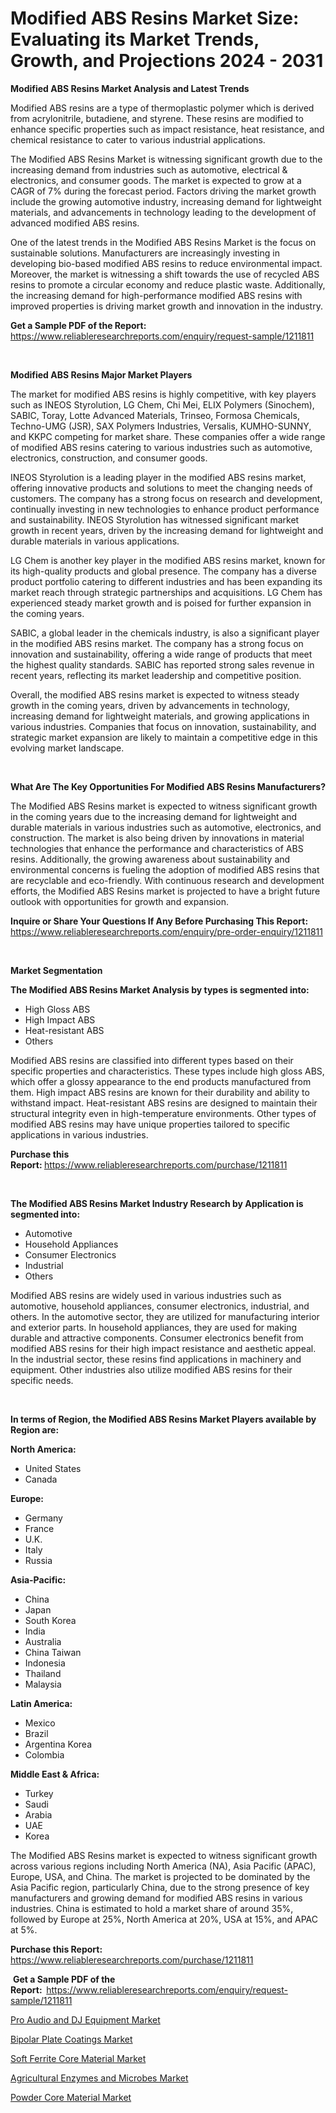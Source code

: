 <p><h1>Modified ABS Resins Market Size: Evaluating its Market Trends, Growth, and Projections 2024 - 2031</h1></p><p><strong>Modified ABS Resins Market Analysis and Latest Trends</strong></p>
<p><p>Modified ABS resins are a type of thermoplastic polymer which is derived from acrylonitrile, butadiene, and styrene. These resins are modified to enhance specific properties such as impact resistance, heat resistance, and chemical resistance to cater to various industrial applications.</p><p>The Modified ABS Resins Market is witnessing significant growth due to the increasing demand from industries such as automotive, electrical & electronics, and consumer goods. The market is expected to grow at a CAGR of 7% during the forecast period. Factors driving the market growth include the growing automotive industry, increasing demand for lightweight materials, and advancements in technology leading to the development of advanced modified ABS resins.</p><p>One of the latest trends in the Modified ABS Resins Market is the focus on sustainable solutions. Manufacturers are increasingly investing in developing bio-based modified ABS resins to reduce environmental impact. Moreover, the market is witnessing a shift towards the use of recycled ABS resins to promote a circular economy and reduce plastic waste. Additionally, the increasing demand for high-performance modified ABS resins with improved properties is driving market growth and innovation in the industry.</p></p>
<p><strong>Get a Sample PDF of the Report:&nbsp;</strong> <a href="https://www.reliableresearchreports.com/enquiry/request-sample/1211811">https://www.reliableresearchreports.com/enquiry/request-sample/1211811</a></p>
<p>&nbsp;</p>
<p><strong>Modified ABS Resins Major Market Players</strong></p>
<p><p>The market for modified ABS resins is highly competitive, with key players such as INEOS Styrolution, LG Chem, Chi Mei, ELIX Polymers (Sinochem), SABIC, Toray, Lotte Advanced Materials, Trinseo, Formosa Chemicals, Techno-UMG (JSR), SAX Polymers Industries, Versalis, KUMHO-SUNNY, and KKPC competing for market share. These companies offer a wide range of modified ABS resins catering to various industries such as automotive, electronics, construction, and consumer goods.</p><p>INEOS Styrolution is a leading player in the modified ABS resins market, offering innovative products and solutions to meet the changing needs of customers. The company has a strong focus on research and development, continually investing in new technologies to enhance product performance and sustainability. INEOS Styrolution has witnessed significant market growth in recent years, driven by the increasing demand for lightweight and durable materials in various applications.</p><p>LG Chem is another key player in the modified ABS resins market, known for its high-quality products and global presence. The company has a diverse product portfolio catering to different industries and has been expanding its market reach through strategic partnerships and acquisitions. LG Chem has experienced steady market growth and is poised for further expansion in the coming years.</p><p>SABIC, a global leader in the chemicals industry, is also a significant player in the modified ABS resins market. The company has a strong focus on innovation and sustainability, offering a wide range of products that meet the highest quality standards. SABIC has reported strong sales revenue in recent years, reflecting its market leadership and competitive position.</p><p>Overall, the modified ABS resins market is expected to witness steady growth in the coming years, driven by advancements in technology, increasing demand for lightweight materials, and growing applications in various industries. Companies that focus on innovation, sustainability, and strategic market expansion are likely to maintain a competitive edge in this evolving market landscape.</p></p>
<p>&nbsp;</p>
<p><strong>What Are The Key Opportunities For Modified ABS Resins Manufacturers?</strong></p>
<p><p>The Modified ABS Resins market is expected to witness significant growth in the coming years due to the increasing demand for lightweight and durable materials in various industries such as automotive, electronics, and construction. The market is also being driven by innovations in material technologies that enhance the performance and characteristics of ABS resins. Additionally, the growing awareness about sustainability and environmental concerns is fueling the adoption of modified ABS resins that are recyclable and eco-friendly. With continuous research and development efforts, the Modified ABS Resins market is projected to have a bright future outlook with opportunities for growth and expansion.</p></p>
<p><strong>Inquire or Share Your Questions If Any Before Purchasing This Report:</strong> <a href="https://www.reliableresearchreports.com/enquiry/pre-order-enquiry/1211811">https://www.reliableresearchreports.com/enquiry/pre-order-enquiry/1211811</a></p>
<p>&nbsp;</p>
<p><strong>Market Segmentation</strong></p>
<p><strong>The Modified ABS Resins Market Analysis by types is segmented into:</strong></p>
<p><ul><li>High Gloss ABS</li><li>High Impact ABS</li><li>Heat-resistant ABS</li><li>Others</li></ul></p>
<p><p>Modified ABS resins are classified into different types based on their specific properties and characteristics. These types include high gloss ABS, which offer a glossy appearance to the end products manufactured from them. High impact ABS resins are known for their durability and ability to withstand impact. Heat-resistant ABS resins are designed to maintain their structural integrity even in high-temperature environments. Other types of modified ABS resins may have unique properties tailored to specific applications in various industries.</p></p>
<p><strong>Purchase this Report:&nbsp;</strong><a href="https://www.reliableresearchreports.com/purchase/1211811">https://www.reliableresearchreports.com/purchase/1211811</a></p>
<p>&nbsp;</p>
<p><strong>The Modified ABS Resins Market Industry Research by Application is segmented into:</strong></p>
<p><ul><li>Automotive</li><li>Household Appliances</li><li>Consumer Electronics</li><li>Industrial</li><li>Others</li></ul></p>
<p><p>Modified ABS resins are widely used in various industries such as automotive, household appliances, consumer electronics, industrial, and others. In the automotive sector, they are utilized for manufacturing interior and exterior parts. In household appliances, they are used for making durable and attractive components. Consumer electronics benefit from modified ABS resins for their high impact resistance and aesthetic appeal. In the industrial sector, these resins find applications in machinery and equipment. Other industries also utilize modified ABS resins for their specific needs.</p></p>
<p>&nbsp;</p>
<p><strong>In terms of Region, the Modified ABS Resins Market Players available by Region are:</strong></p>
<p>
    <p> <strong> North America: </strong>
        <ul>
            <li>United States</li>
            <li>Canada</li>
        </ul>
        </p> 
    <p> <strong> Europe: </strong>
        <ul>
            <li>Germany</li>
            <li>France</li>
            <li>U.K.</li>
            <li>Italy</li>
            <li>Russia</li>
        </ul>
        </p> 
    <p> <strong> Asia-Pacific: </strong>
        <ul>
            <li>China</li>
            <li>Japan</li>
            <li>South Korea</li>
            <li>India</li>
            <li>Australia</li>
            <li>China Taiwan</li>
            <li>Indonesia</li>
            <li>Thailand</li>
            <li>Malaysia</li>
        </ul>
        </p> 
    <p> <strong> Latin America: </strong>
        <ul>
            <li>Mexico</li>
            <li>Brazil</li>
            <li>Argentina Korea</li>
            <li>Colombia</li>
        </ul>
        </p> 
    <p> <strong> Middle East & Africa: </strong>
        <ul>
            <li>Turkey</li>
            <li>Saudi</li>
            <li>Arabia</li>
            <li>UAE</li>
            <li>Korea</li>
        </ul>
    </p>
    </p>
<p><p>The Modified ABS Resins market is expected to witness significant growth across various regions including North America (NA), Asia Pacific (APAC), Europe, USA, and China. The market is projected to be dominated by the Asia Pacific region, particularly China, due to the strong presence of key manufacturers and growing demand for modified ABS resins in various industries. China is estimated to hold a market share of around 35%, followed by Europe at 25%, North America at 20%, USA at 15%, and APAC at 5%.</p></p>
<p><strong>Purchase this Report: </strong><a href="https://www.reliableresearchreports.com/purchase/1211811">https://www.reliableresearchreports.com/purchase/1211811</a></p>
<p>&nbsp;<strong>Get a Sample PDF of the Report:&nbsp;&nbsp;</strong><a href="https://www.reliableresearchreports.com/enquiry/request-sample/1211811">https://www.reliableresearchreports.com/enquiry/request-sample/1211811</a></p>
<p><strong></strong></p>
<p><p><a href="https://medium.com/@nayelibosco/analyzing-pro-audio-and-dj-equipment-market-global-industry-perspective-and-forecast-2024-to-201c8fc59b56">Pro Audio and DJ Equipment Market</a></p><p><a href="https://medium.com/@geoanderson1978/decoding-bipolar-plate-coatings-market-metrics-market-share-trends-and-growth-patterns-e8249f3c0048">Bipolar Plate Coatings Market</a></p><p><a href="https://medium.com/@geoanderson1978/soft-ferrite-core-material-market-furnishes-information-on-market-share-market-trends-and-market-c23668ca796d">Soft Ferrite Core Material Market</a></p><p><a href="https://medium.com/@geoanderson1978/agricultural-enzymes-and-microbes-market-outlook-industry-overview-and-forecast-2024-to-2031-3c9a39f81c05">Agricultural Enzymes and Microbes Market</a></p><p><a href="https://medium.com/@geoanderson1978/powder-core-material-market-competitive-analysis-market-trends-and-forecast-to-2031-995830745a68">Powder Core Material Market</a></p></p>